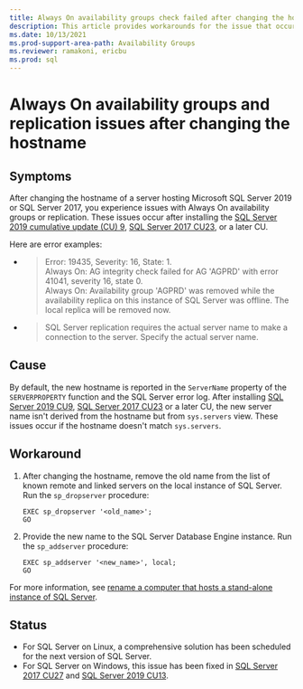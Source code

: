 ```yaml
---
title: Always On availability groups check failed after changing the hostname
description: This article provides workarounds for the issue that occurs after you change the hostname.
ms.date: 10/13/2021
ms.prod-support-area-path: Availability Groups
ms.reviewer: ramakoni, ericbu
ms.prod: sql
---
```


# Always On availability groups and replication issues after changing the hostname

## Symptoms

After changing the hostname of a server hosting Microsoft SQL Server 2019 or SQL Server 2017, you experience issues with Always On availability groups or replication. These issues occur after installing the [SQL Server 2019 cumulative update (CU) 9](https://support.microsoft.com/topic/kb5000642-cumulative-update-9-for-sql-server-2019-97ad5c3e-e002-4b6d-b566-698bf70ca44a), [SQL Server 2017 CU23](https://support.microsoft.com/topic/kb5000685-cumulative-update-23-for-sql-server-2017-22b653c7-8487-4564-9db2-b5c1bd465145), or a later CU.

Here are error examples:

- > Error: 19435, Severity: 16, State: 1.  
Always On: AG integrity check failed for AG 'AGPRD' with error 41041, severity 16, state 0.  
Always On: Availability group 'AGPRD' was removed while the availability replica on this instance of SQL Server was offline.  The local replica will be removed now.
- > SQL Server replication requires the actual server name to make a connection to the server. Specify the actual server name.

## Cause

By default, the new hostname is reported in the `ServerName` property of the `SERVERPROPERTY` function and the SQL Server error log. After installing [SQL Server 2019 CU9](https://support.microsoft.com/topic/kb5000642-cumulative-update-9-for-sql-server-2019-97ad5c3e-e002-4b6d-b566-698bf70ca44a), [SQL Server 2017 CU23](https://support.microsoft.com/topic/kb5000685-cumulative-update-23-for-sql-server-2017-22b653c7-8487-4564-9db2-b5c1bd465145) or a later CU, the new server name isn't derived from the hostname but from `sys.servers` view. These issues occur if the hostname doesn't match `sys.servers`.

## Workaround

1. After changing the hostname, remove the old name from the list of known remote and linked servers on the local instance of SQL Server. Run the `sp_dropserver` procedure:

    ```tsql
    EXEC sp_dropserver '<old_name>';  
    GO
    ```

2. Provide the new name to the SQL Server Database Engine instance. Run the `sp_addserver` procedure:

    ```tsql
    EXEC sp_addserver '<new_name>', local;
    GO
    ```

For more information, see [rename a computer that hosts a stand-alone instance of SQL Server](/sql/database-engine/install-windows/rename-a-computer-that-hosts-a-stand-alone-instance-of-sql-server).

## Status

- For SQL Server on Linux, a comprehensive solution has been scheduled for the next version of SQL Server.
- For SQL Server on Windows, this issue has been fixed in [SQL Server 2017 CU27](https://support.microsoft.com/topic/kb5006944-cumulative-update-27-for-sql-server-2017-79117c8f-9d54-42f8-9727-5870fe475187) and [SQL Server 2019 CU13](https://support.microsoft.com/topic/kb5005679-cumulative-update-13-for-sql-server-2019-5c1be850-460a-4be4-a569-fe11f0adc535).
